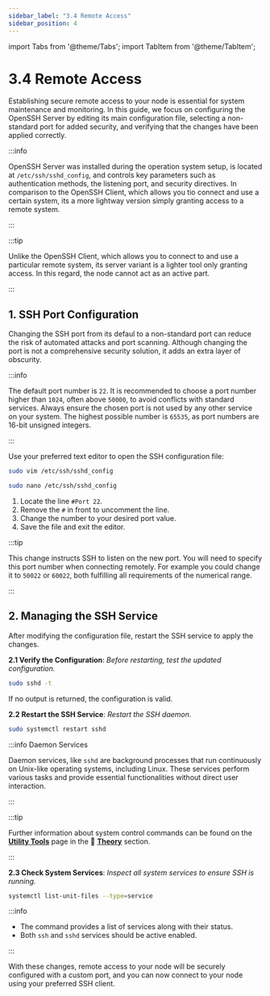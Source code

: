 ```yaml
---
sidebar_label: "3.4 Remote Access"
sidebar_position: 4
---
```


import Tabs from '@theme/Tabs';
import TabItem from '@theme/TabItem';

# 3.4 Remote Access

Establishing secure remote access to your node is essential for system maintenance and monitoring. In this guide, we focus on configuring the OpenSSH Server by editing its main configuration file, selecting a non-standard port for added security, and verifying that the changes have been applied correctly.

:::info

OpenSSH Server was installed during the operation system setup, is located at `/etc/ssh/sshd_config`, and controls key parameters such as authentication methods, the listening port, and security directives. In comparison to the OpenSSH Client, which allows you tio connect and use a certain system, its a more lightway version simply granting access to a remote system.

:::

:::tip

Unlike the OpenSSH Client, which allows you to connect to and use a particular remote system, its server variant is a lighter tool only granting access. In this regard, the node cannot act as an active part.

:::

## 1. SSH Port Configuration

Changing the SSH port from its defaul to a non-standard port can reduce the risk of automated attacks and port scanning. Although changing the port is not a comprehensive security solution, it adds an extra layer of obscurity.

:::info

The default port number is `22`. It is recommended to choose a port number higher than `1024`, often above `50000`, to avoid conflicts with standard services. Always ensure the chosen port is not used by any other service on your system. The highest possible number is `65535`, as port numbers are 16-bit unsigned integers.

:::

Use your preferred text editor to open the SSH configuration file:

<Tabs>
<TabItem value="vim" label="Vim" default>

```sh
sudo vim /etc/ssh/sshd_config
```

</TabItem>
<TabItem value="nano" label="Nano">

```sh
sudo nano /etc/ssh/sshd_config
```

</TabItem>
</Tabs>

1. Locate the line `#Port 22`.
2. Remove the `#` in front to uncomment the line.
3. Change the number to your desired port value.
4. Save the file and exit the editor.

:::tip

This change instructs SSH to listen on the new port. You will need to specify this port number when connecting remotely. For example you could change it to `50022` or `60022`, both fulfilling all requirements of the numerical range.

:::

## 2. Managing the SSH Service

After modifying the configuration file, restart the SSH service to apply the changes.

**2.1 Verify the Configuration**: _Before restarting, test the updated configuration._

```sh
sudo sshd -t
```

If no output is returned, the configuration is valid.

**2.2 Restart the SSH Service**: _Restart the SSH daemon._

```sh
sudo systemctl restart sshd
```

:::info Daemon Services

Daemon services, like `sshd` are background processes that run continuously on Unix-like operating systems, including Linux. These services perform various tasks and provide essential functionalities without direct user interaction.

:::

:::tip

Further information about system control commands can be found on the [**Utility Tools**](/docs/theory/node-operation/utility-tools.md) page in the 🧠 [**Theory**](/docs/theory/preparations/node-specifications.md) section.

:::

**2.3 Check System Services**: _Inspect all system services to ensure SSH is running._

```sh
systemctl list-unit-files --type=service
```

:::info

- The command provides a list of services along with their status.
- Both `ssh` and `sshd` services should be active enabled.

:::

With these changes, remote access to your node will be securely configured with a custom port, and you can now connect to your node using your preferred SSH client.
